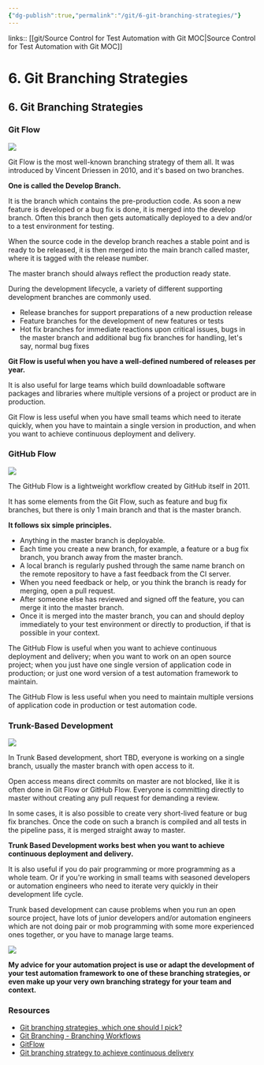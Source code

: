 ```yaml
---
{"dg-publish":true,"permalink":"/git/6-git-branching-strategies/"}
---
```


links:: [[git/Source Control for Test Automation with Git MOC\|Source Control for Test Automation with Git MOC]]

# 6. Git Branching Strategies

## 6. Git Branching Strategies

### Git Flow

![](https://testautomationu.applitools.com/course47/chapter6-img1.png)  

Git Flow is the most well-known branching strategy of them all. It was introduced by Vincent Driessen in 2010, and it's based on two branches.

**One is called the Develop Branch.**

It is the branch which contains the pre-production code. As soon a new feature is developed or a bug fix is done, it is merged into the develop branch. Often this branch then gets automatically deployed to a dev and/or to a test environment for testing.

When the source code in the develop branch reaches a stable point and is ready to be released, it is then merged into the main branch called master, where it is tagged with the release number.

The master branch should always reflect the production ready state.

During the development lifecycle, a variety of different supporting development branches are commonly used.

- Release branches for support preparations of a new production release
- Feature branches for the development of new features or tests
- Hot fix branches for immediate reactions upon critical issues, bugs in the master branch and additional bug fix branches for handling, let's say, normal bug fixes

**Git Flow is useful when you have a well-defined numbered of releases per year.**

It is also useful for large teams which build downloadable software packages and libraries where multiple versions of a project or product are in production.

Git Flow is less useful when you have small teams which need to iterate quickly, when you have to maintain a single version in production, and when you want to achieve continuous deployment and delivery.

### GitHub Flow

![](https://testautomationu.applitools.com/course47/chapter6-img2.png)  

The GitHub Flow is a lightweight workflow created by GitHub itself in 2011.

It has some elements from the Git Flow, such as feature and bug fix branches, but there is only 1 main branch and that is the master branch.

**It follows six simple principles.**

- Anything in the master branch is deployable.
- Each time you create a new branch, for example, a feature or a bug fix branch, you branch away from the master branch.
- A local branch is regularly pushed through the same name branch on the remote repository to have a fast feedback from the CI server.
- When you need feedback or help, or you think the branch is ready for merging, open a pull request.
- After someone else has reviewed and signed off the feature, you can merge it into the master branch.
- Once it is merged into the master branch, you can and should deploy immediately to your test environment or directly to production, if that is possible in your context.

The GitHub Flow is useful when you want to achieve continuous deployment and delivery; when you want to work on an open source project; when you just have one single version of application code in production; or just one word version of a test automation framework to maintain.

The GitHub Flow is less useful when you need to maintain multiple versions of application code in production or test automation code.

### Trunk-Based Development

![](https://testautomationu.applitools.com/course47/chapter6-img3.png)  

In Trunk Based development, short TBD, everyone is working on a single branch, usually the master branch with open access to it.

Open access means direct commits on master are not blocked, like it is often done in Git Flow or GitHub Flow. Everyone is committing directly to master without creating any pull request for demanding a review.

In some cases, it is also possible to create very short-lived feature or bug fix branches. Once the code on such a branch is compiled and all tests in the pipeline pass, it is merged straight away to master.

**Trunk Based Development works best when you want to achieve continuous deployment and delivery.**

It is also useful if you do pair programming or more programming as a whole team. Or if you're working in small teams with seasoned developers or automation engineers who need to iterate very quickly in their development life cycle.

Trunk based development can cause problems when you run an open source project, have lots of junior developers and/or automation engineers which are not doing pair or mob programming with some more experienced ones together, or you have to manage large teams.

![](https://testautomationu.applitools.com/course47/chapter6-img4.png)  

**My advice for your automation project is use or adapt the development of your test automation framework to one of these branching strategies, or even make up your very own branching strategy for your team and context.**

### Resources

- [Git branching strategies, which one should I pick?](https://www.nebbiatech.com/2019/03/15/git-branching-strategies-which-one-should-i-pick/)
- [Git Branching - Branching Workflows](https://git-scm.com/book/en/v2/Git-Branching-Branching-Workflows)
- [GitFlow](https://nvie.com/posts/a-successful-git-branching-model/)
- [Git branching strategy to achieve continuous delivery](https://medium.com/@sairamkrish/git-branching-strategy-for-true-continuous-delivery-eade4435b57e)
